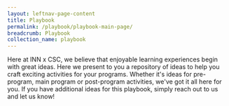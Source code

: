 ```yaml
---
layout: leftnav-page-content
title: Playbook
permalink: /playbook/playbook-main-page/
breadcrumb: Playbook
collection_name: playbook
---
```

Here at INN x CSC, we believe that enjoyable learning experiences begin with great ideas. Here we present to you a repository of ideas to help you craft exciting activities for your programs. Whether it's ideas for pre-program, main program or post-program activities, we've got it all here for you. If you have additional ideas for this playbook, simply reach out to us and let us know!
